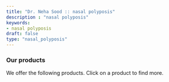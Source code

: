 ```yaml
---
title: "Dr. Neha Sood :: nasal polyposis"
description : "nasal polyposis" 
keywords:
- nasal polyposis
draft: false
type: "nasal_polyposis"
---
```


### Our products

We offer the following products. Click on a product to find more.